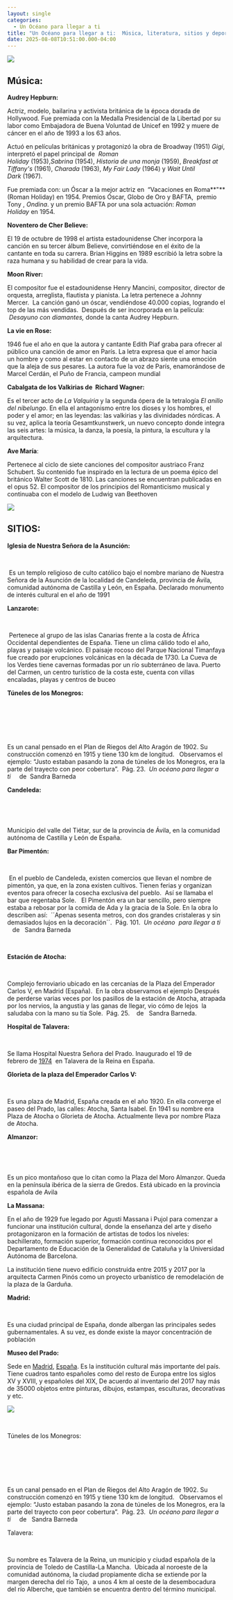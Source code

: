 ```yaml
---
layout: single
categories:
  - Un Océano para llegar a ti
title: "Un Océano para llegar a ti:  Música, literatura, sitios y deporte"
date: 2025-08-08T10:51:00.000-04:00
---
```

![](/assets/img/banner-un-oceano-para-llegar-a-ti.png)

## Música:

**Audrey Hepburn:**

Actriz, modelo, bailarina y activista británica de la época dorada de Hollywood. Fue premiada con la Medalla Presidencial de la Libertad por su labor como Embajadora de Buena Voluntad de Unicef en 1992 y muere de cáncer en el año de 1993 a los 63 años.

Actuó en películas británicas y protagonizó la obra de Broadway (1951) *Gigi*, interpretó el papel principal de  *Roman Holiday* (1953),*Sabrina* (1954), *Historia de una monja* (1959), *Breakfast at Tiffany's* (1961), *Charada* (1963), *My Fair Lady* (1964) y *Wait Until Dark* (1967).

Fue premiada con: un Óscar a la mejor actriz en  “Vacaciones en Roma**"** (Roman Holiday) en 1954. Premios Óscar, Globo de Oro y BAFTA,  premio Tony , *Ondina*. y un premio BAFTA por una sola actuación: *Roman Holiday* en 1954.

**Noventero de Cher Believe:**

El 19 de octubre de 1998 el artista estadounidense Cher incorpora la canción en su tercer álbum Believe, convirtiéndose en el éxito de la cantante en toda su carrera. Brian Higgins en 1989 escribió la letra sobre la raza humana y su habilidad de crear para la vida.

**Moon River:**

El compositor fue el estadounidense Henry Mancini, compositor, director de orquesta, arreglista, flautista y pianista. La letra pertenece a Johnny Mercer.  La canción ganó un óscar, vendiéndose 40.000 copias, logrando el top de las más vendidas.  Después de ser incorporada en la película:  *Desayuno con diamantes,* donde la canta Audrey Hepburn.

**La vie en Rose:**

1946 fue el año en que la autora y cantante Edith Piaf graba para ofrecer al público una canción de amor en París. La letra expresa que el amor hacia un hombre y como al estar en contacto de un abrazo siente una emoción que la aleja de sus pesares. La autora fue la voz de París, enamorándose de Marcel Cerdán, el Puño de Francia, campeon mundial

**Cabalgata de los Valkirias de  Richard Wagner:**

Es el tercer acto de *La Valquiria* y la segunda ópera de la tetralogía *El anillo del nibelungo*. En ella el antagonismo entre los dioses y los hombres, el poder y el amor; en las leyendas: las valkirias y las divinidades nórdicas. A su vez, aplica la teoría Gesamtkunstwerk, un nuevo concepto donde integra las seis artes:
la música, la danza, la poesía, la pintura, la escultura y la arquitectura. 

**Ave María**:

Pertenece al ciclo de siete canciones del compositor austriaco Franz
Schubert. Su contenido fue inspirado en la lectura de un poema épico del británico Walter Scott de 1810. Las canciones se encuentran publicadas en el opus 52. El compositor de los principios del Romanticismo musical y continuaba con el modelo de Ludwig van Beethoven

![](/assets/img/musica-un-oceano-para-llegar-a-ti.png)

## SITIOS:








**Iglesia de Nuestra Señora de la Asunción:** 

 





 Es un templo religioso de culto católico bajo el nombre mariano de Nuestra
Señora de la Asunción de la localidad de Candeleda, provincia
de Ávila, comunidad autónoma de Castilla y León, en España.
Declarado monumento de interés cultural en el año de 1991







**Lanzarote:** 

 

 Pertenece al grupo de las islas Canarias frente a la costa de
África Occidental dependientes de España. Tiene un clima cálido todo el año,
playas y paisaje volcánico. El paisaje rocoso del Parque Nacional Timanfaya
fue creado por erupciones volcánicas en la década de 1730. La Cueva de los
Verdes tiene cavernas formadas por un río subterráneo de lava. Puerto del
Carmen, un centro turístico de la costa este, cuenta con villas encaladas,
playas y centros de buceo








**Túneles de los Monegros:** 

 

 

 









Es un canal pensado en el Plan de Riegos del Alto Aragón de 1902. Su construcción comenzó en 1915 y tiene 130 km de longitud.   Observamos el ejemplo: “Justo
estaban pasando la zona de túneles de los Monegros, era la parte del trayecto
con peor cobertura”.  Pág. 23.  *Un océano para llegar a ti*     de  Sandra Barneda








**Candeleda:** 

 

 

Municipio del valle del Tiétar, sur de la provincia de Ávila, en la comunidad autónoma de Castilla y León de España. 







**Bar Pimentón:** 

 

 En el pueblo de Candeleda, existen comercios que llevan el nombre de pimentón, ya que, en la zona existen cultivos. Tienen ferias y organizan eventos para ofrecer la
cosecha exclusiva del pueblo.  Así se llamaba el  bar que regentaba Sole.   El Pimentón era un bar sencillo, pero siempre estaba a rebosar por la comida de Ada y la gracia de la Sole. En la obra lo describen así:  ´´Apenas sesenta metros, con dos grandes cristaleras y sin demasiados lujos en la decoración´´.  Pág. 101.  *Un océano  para
llegar a ti*     de   Sandra Barneda

 






**Estación de Atocha:** 

 

Complejo ferroviario ubicado en las cercanías de la Plaza del Emperador Carlos
V, en Madrid (España).  En la obra observamos el ejemplo Después de perderse varias
veces por los pasillos de la estación de Atocha, atrapada por los nervios, la
angustia y las ganas de llegar, vio cómo de lejos  la saludaba con la mano su tía Sole.  Pág. 25.    de   Sandra Barneda.








**Hospital de Talavera:** 

 



Se llama Hospital Nuestra Señora del Prado. Inaugurado el 19 de febrero de [1974](https://es.wikipedia.org/wiki/1974)  en Talavera de la Reina en España.








**Glorieta de la plaza del Emperador Carlos V:** 

 

Es una plaza de Madrid, España creada en el año 1920. En ella
converge el paseo del Prado, las calles: Atocha, Santa Isabel. En 1941 su
nombre era Plaza de Atocha o Glorieta de Atocha. Actualmente lleva por nombre Plaza de Atocha.






**Almanzor:** 

 

 

Es un pico montañoso que lo citan como la Plaza del Moro
Almanzor. Queda en la península ibérica de la sierra de Gredos. Está ubicado en
la provincia española de Avila








**La Massana:**

En el año de 1929 fue legado por Agusti Massana i Pujol
para comenzar a funcionar una institución cultural, donde la enseñanza del arte
y diseño protagonizaron en la formación de artistas de todos los niveles:
bachillerato, formación superior, formación continua reconocidos por el
Departamento de Educación de la Generalidad de Cataluña y la Universidad
Autónoma de Barcelona. 

La institución tiene nuevo edificio construida entre 2015
y 2017 por la arquitecta Carmen Pinós como un proyecto urbanístico de
remodelación de la plaza de la Garduña.








**Madrid:** 

 





Es una ciudad principal
de España, donde albergan las principales sedes gubernamentales. A su vez, es
donde existe la mayor concentración de población








**Museo del Prado:**

Sede en [Madrid](https://es.wikipedia.org/wiki/Madrid), [España](https://es.wikipedia.org/wiki/Espa%C3%B1a). Es la institución cultural más importante del país. Tiene
cuadros tanto españoles como del resto de Europa entre los siglos XV y XVIII, y
españoles del XIX, De acuerdo al inventario del 2017 hay más de 35000 objetos
entre pinturas, dibujos, estampas, esculturas, decorativas y etc. 











![](/assets/img/sitios-de-un-ocesno-para-llegar-a-ti.png)

































 









































Túneles de
los Monegros: 

 

 

 









Es un canal pensado
en el Plan de Riegos del
Alto Aragón de 1902. Su construcción comenzó en 1915 y tiene 130 km de longitud.   Observamos el ejemplo: “Justo
estaban pasando la zona de túneles de los Monegros, era la parte del trayecto
con peor cobertura”.  Pág. 23.  *Un
océano para llegar a ti*     de  
Sandra Barneda






























Talavera: 

 

Su nombre es Talavera de
la Reina, un municipio y ciudad española de la provincia de Toledo de
Castilla-La Mancha.  Ubicada al noroeste de
la comunidad autónoma, la ciudad propiamente dicha se extiende por la margen
derecha del río Tajo, ​ a unos 4 km al oeste de la desembocadura del río
Alberche, que también se encuentra dentro del término municipal.
